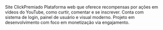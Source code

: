 Site ClickPremiado
Plataforma web que oferece recompensas por ações em vídeos do YouTube, como curtir, 
comentar e se inscrever. Conta com sistema de login, painel de usuário e visual moderno.
Projeto em desenvolvimento com foco em monetização via engajamento.
